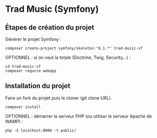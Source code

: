 # Trad Music (Symfony)

## Étapes de création du projet

Générer le projet Symfony :

```shell
composer create-project symfony/skeleton:"6.1.*" trad-music-sf
```

OPTIONNEL : si on veut la totale (Doctrine, Twig, Security...) :

```shell
cd trad-music-sf
composer require webapp
```


## Installation du projet

Faire un fork du projet puis le cloner (git clone URL).

```shell
composer install
```

OPTIONNEL : démarrer le serveur PHP (ou utiliser le serveur Apache de WAMP) :

```shell
php -S localhost:8000 -t public/
```
